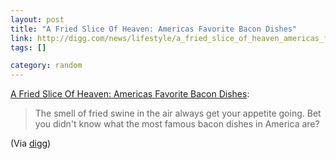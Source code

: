 ```yaml
--- 
layout: post
title: "A Fried Slice Of Heaven: Americas Favorite Bacon Dishes"
link: http://digg.com/news/lifestyle/a_fried_slice_of_heaven_americas_favorite_bacon_dishes?utm_campaign=Feed%3A+http%3A%2F%2Fservices.digg.com%2F2.0%2Fstory.getTopNews%3Ftype%3Drss&utm_medium=feed&utm_source=diggapi
tags: []

category: random
---
```


<p><a href="http://digg.com/news/lifestyle/a_fried_slice_of_heaven_americas_favorite_bacon_dishes?utm_campaign=Feed%3A+http%3A%2F%2Fservices.digg.com%2F2.0%2Fstory.getTopNews%3Ftype%3Drss&amp;utm_medium=feed&amp;utm_source=diggapi">A Fried Slice Of Heaven: Americas Favorite Bacon Dishes</a>:</p>
<blockquote>
<p>The smell of fried swine in the air always get your appetite going. Bet you didn't know what the most famous bacon dishes in America are?</p>
</blockquote>
<p>(Via <a href="http://digg.com/">digg</a>)</p>
